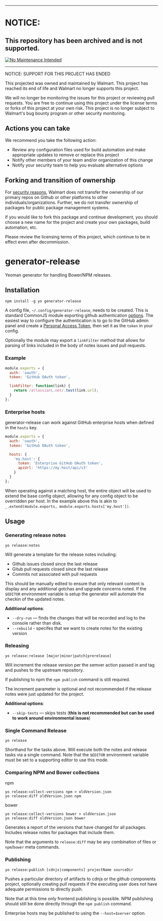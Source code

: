 ***
# NOTICE:

## This repository has been archived and is not supported.

[![No Maintenance Intended](http://unmaintained.tech/badge.svg)](http://unmaintained.tech/)
***
NOTICE: SUPPORT FOR THIS PROJECT HAS ENDED 

This projected was owned and maintained by Walmart. This project has reached its end of life and Walmart no longer supports this project.

We will no longer be monitoring the issues for this project or reviewing pull requests. You are free to continue using this project under the license terms or forks of this project at your own risk. This project is no longer subject to Walmart's bug bounty program or other security monitoring.


## Actions you can take

We recommend you take the following action:

  * Review any configuration files used for build automation and make appropriate updates to remove or replace this project
  * Notify other members of your team and/or organization of this change
  * Notify your security team to help you evaluate alternative options

## Forking and transition of ownership

For [security reasons](https://www.theregister.co.uk/2018/11/26/npm_repo_bitcoin_stealer/), Walmart does not transfer the ownership of our primary repos on Github or other platforms to other individuals/organizations. Further, we do not transfer ownership of packages for public package management systems.

If you would like to fork this package and continue development, you should choose a new name for the project and create your own packages, build automation, etc.

Please review the licensing terms of this project, which continue to be in effect even after decommission.

# generator-release

Yeoman generator for handling Bower/NPM releases.

## Installation

```
npm install -g yo generator-release
```

A config file, `~/.config/generator-release`, needs to be created. This is standard CommonJS module exporting github authentication [options](https://github.com/michael/github#usage). The easiest way to configure the authentication is to go to the GitHub admin panel and create a [Personal Access Token](https://github.com/settings/tokens/new), then set it as the `token` in your config. 

Optionally the module may export a `linkFilter` method that allows for parsing of links included in the body of notes issues and pull requests.

### Example

```javascript
module.exports = {
  auth: 'oauth',
  token: 'GitHub OAuth token',

  linkFilter: function(link) {
    return /atlassian\.net/.test(link.url);
  }
};
```

### Enterprise hosts

generator-release can work against GitHub enterprise hosts when defined in the `hosts` key.

```javascript
module.exports = {
  auth: 'oauth',
  token: 'GitHub OAuth token',

  hosts: {
    'my.host': {
      token: 'Enterprise GitHub OAuth token',
      apiUrl: 'https://my.host/api/v3'
    }
  }
};

```

When operating against a matching host, the entire object will be used to extend the base config object, allowing for any config object to be overridden per host. In the example above this is akin to `_.extend(module.exports, module.exports.hosts['my.host'])`.

## Usage

### Generating release notes
```
yo release:notes
```

Will generate a template for the release notes including:
- Github issues closed since the last release
- Gitub pull requests closed since the last release
- Commits not associated with pull requests

This should be manually edited to ensure that only relevant content is display and any additional gotchas and upgrade concerns noted. If the `$EDITOR` environment variable is setup the generator will automate the checkin of the updated notes.

**Additional options**:
* `--dry-run` — finds the changes that will be recorded and log to the console rather than disk.
* `--rebuild` - specifes that we want to create notes for the existing version


### Releasing

```
yo release:release [major|minor|patch|prerelease]
```

Will increment the release version per the semver action passed in and tag and pushes to the upstream repository.

If publishing to npm the `npm publish` command is still required.

The increment parameter is optional and not recommended if the release notes were just updated for the project.

**Additional options**:
* `--skip-tests` — skips tests (**this is not recommended but can be used to work around environmental issues**)

### Single Command Release

```
yo release
```

Shorthand for the tasks above. Will execute both the notes and release tasks via a single command. Note that the `$EDITOR` environment variable must be set to a supporting editor to use this mode.

### Comparing NPM and Bower collections
npm
```
yo release:collect-versions npm > oldVersion.json
yo release:diff oldVersion.json npm
```
bower
```
yo release:collect-versions bower > oldVersion.json
yo release:diff oldVersion.json bower
```

Generates a report of the versions that have changed for all packages. Includes release notes for packages that include them.

Note that the arguments to `release:diff` may be any combination of files or `npm`/`bower` meta commands.

### Publishing
```
yo release:publish [cdnjs|components] projectName sourceDir
```

Pushes a particular directory of artifacts to cdnjs or the github components project, optionally creating pull requests if the executing user does not have adequate permissions to directly push.

Note that at this time only frontend publishing is possible. NPM publishing should still be done directly through the `npm publish` command.

Enterprise hosts may be published to using the `--host=$server` option.
